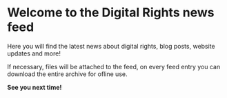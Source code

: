 # Welcome to the Digital Rights news feed

Here you will find the latest news about digital rights, blog posts, website updates and more!

If necessary, files will be attached to the feed, on every feed entry you can download the entire archive for ofline use.

**See you next time!**
